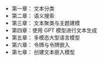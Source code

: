 +   第一章： 文本分类
+   第二章： 语义搜索
+   第三章： 文本聚类与主题建模
+   第四章：使用 GPT 模型进行文本生成
+   第五章： 多模态大型语言模型
+   第六章： 令牌与令牌嵌入
+   第七章： 创建文本嵌入模型